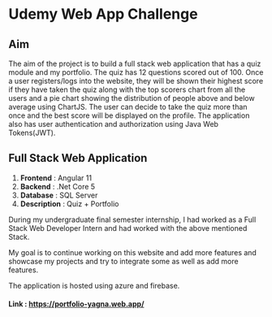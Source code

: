# Udemy Web App Challenge
## Aim
The aim of the project is to build a full stack web application that has a quiz module and my portfolio. The quiz has 12 questions scored out of 100. Once a user registers/logs
into the website, they will be shown their highest score if they have taken the quiz along with the top scorers chart from all the users and a pie chart showing the distribution
of people above and below average using ChartJS. The user can decide to take the quiz more than once and the best score will be displayed on the profile. The application also has
user authentication and authorization using Java Web Tokens(JWT). 
## Full Stack Web Application
<ol>
  <li><strong>Frontend</strong> : Angular 11</li>
  <li><strong>Backend</strong> : .Net Core 5</li>
  <li><strong>Database</strong> : SQL Server</li>
  <li><strong>Description</strong> : Quiz + Portfolio</li>
</ol>

During my undergraduate final semester internship, I had worked as a Full Stack Web Developer Intern and had worked with the above mentioned Stack. 

My goal is to continue working
on this website and add more features and showcase my projects and try to integrate some as well as add more features.

The application is hosted using azure and firebase.
#### Link : https://portfolio-yagna.web.app/

